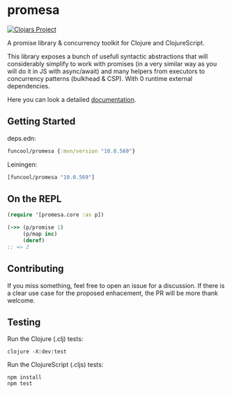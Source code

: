 # promesa #

[![Clojars Project](http://clojars.org/funcool/promesa/latest-version.svg)](http://clojars.org/funcool/promesa)

A promise library & concurrency toolkit for Clojure and ClojureScript.

This library exposes a bunch of usefull syntactic abstractions that
will considerably simplify to work with promises (in a very similar
way as you will do it in JS with async/await) and many helpers from
executors to concurrency patterns (bulkhead & CSP). With 0 runtime
external dependencies.

Here you can look a detailed [documentation][1].


## Getting Started

deps.edn:

```clojure
funcool/promesa {:mvn/version "10.0.569"}
```

Leiningen:

```clojure
[funcool/promesa "10.0.569"]
```

## On the REPL

```clojure
(require '[promesa.core :as p])

(->> (p/promise 1)
     (p/map inc)
     (deref)
;; => 2
```

## Contributing

If you miss something, feel free to open an issue for a discussion. If
there is a clear use case for the proposed enhacement, the PR will be
more thank welcome.

## Testing

Run the Clojure (.clj) tests:

``` shell
clojure -X:dev:test
```

Run the ClojureScript (.cljs) tests:

``` shell
npm install
npm test
```

[1]: https://funcool.github.io/promesa/latest/
